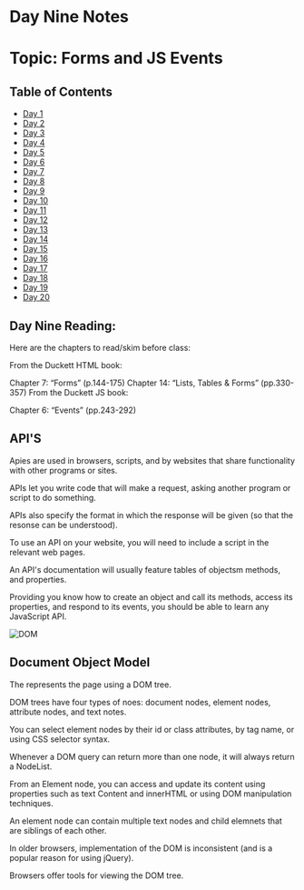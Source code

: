 # Day Nine Notes


# Topic: Forms and JS Events


## Table of Contents

- [Day 1](class-01.md)
- [Day 2](class-02.md)
- [Day 3](class-03.md)
- [Day 4](class-04.md)
- [Day 5](class-05.md)
- [Day 6](class-06.md)
- [Day 7](class-07.md)
- [Day 8](class-08.md)
- [Day 9](class-09.md)
- [Day 10](class-10.md)
- [Day 11](class-11.md)
- [Day 12](class-12.md)
- [Day 13](class-13.md)
- [Day 14](class-14.md)
- [Day 15](class-15.md)
- [Day 16](class-16.md)
- [Day 17](class-17.md)
- [Day 18](class-18.md)
- [Day 19](class-19.md)
- [Day 20](class-20.md)

## Day Nine Reading:

Here are the chapters to read/skim before class:

From the Duckett HTML book:

Chapter 7: “Forms” (p.144-175)
Chapter 14: “Lists, Tables & Forms” (pp.330-357)
From the Duckett JS book:

Chapter 6: “Events” (pp.243-292)


## API'S ##

Apies are used in browsers, scripts, and by websites that share functionality with other programs or sites.

APIs let you write code that will make a request, asking another program or script to do something.

APIs also specify the format in which the response will be given (so that the resonse can be understood).

To use an API on your website, you will need to include a script in the relevant web pages.

An API's documentation will usually feature tables of objectsm methods, and properties.

Providing you know how to create an object and call its methods, access its properties, and respond to its events, you should be able to learn any JavaScript API.

![DOM](https://external-content.duckduckgo.com/iu/?u=https%3A%2F%2Fdsmith77.files.wordpress.com%2F2008%2F07%2Fthe-document-object-model-dom.gif&f=1&nofb=1)


## Document Object Model

The represents the page using a DOM tree.

DOM trees have four types of noes: document nodes, element nodes, attribute nodes, and text notes.

You can select element nodes by their id or class attributes, by tag name, or using CSS selector syntax.

Whenever a DOM query can return more than one node, it will always return a NodeList.

From an Element node, you can access and update its content using properties such as text Content and innerHTML or using DOM manipulation techniques.

An element node can contain multiple text nodes and child elemnets that are siblings of each other.

In older browsers, implementation of the DOM is inconsistent (and is a popular reason for using jQuery).

Browsers offer tools for viewing the DOM tree.